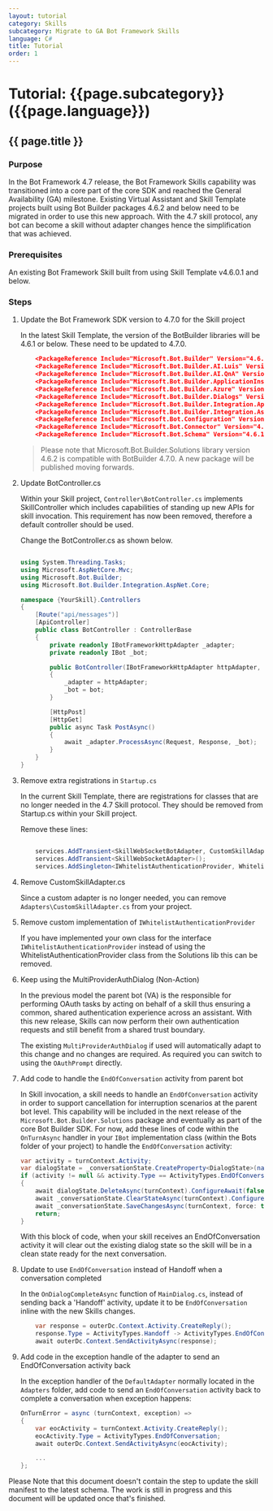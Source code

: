 ```yaml
---
layout: tutorial
category: Skills
subcategory: Migrate to GA Bot Framework Skills
language: C#
title: Tutorial
order: 1
---
```


# Tutorial: {{page.subcategory}} ({{page.language}})

## {{ page.title }}

### Purpose

In the Bot Framework 4.7 release, the Bot Framework Skills capability was transitioned into a core part of the core SDK and reached the General Availability (GA) milestone. Existing Virtual Assistant and Skill Template projects built using Bot Builder packages 4.6.2 and below need to be migrated in order to use this new approach. With the 4.7 skill protocol, any bot can become a skill without adapter changes hence the simplification that was achieved.

### Prerequisites

An existing Bot Framework Skill built from using  Skill Template v4.6.0.1 and below.

### Steps

1. Update the Bot Framework SDK version to 4.7.0 for the Skill project

    In the latest Skill Template, the version of the BotBuilder libraries will be 4.6.1 or below. These need to be updated to 4.7.0. 

    ```json
        <PackageReference Include="Microsoft.Bot.Builder" Version="4.6.1 -> 4.7.0" />
        <PackageReference Include="Microsoft.Bot.Builder.AI.Luis" Version="4.6.1 -> 4.7.0" />
        <PackageReference Include="Microsoft.Bot.Builder.AI.QnA" Version="4.6.1 -> 4.7.0" />
        <PackageReference Include="Microsoft.Bot.Builder.ApplicationInsights" Version="4.6.1 -> 4.7.0" />
        <PackageReference Include="Microsoft.Bot.Builder.Azure" Version="4.6.1 -> 4.7.0" />
        <PackageReference Include="Microsoft.Bot.Builder.Dialogs" Version="4.6.1 -> 4.7.0" />
        <PackageReference Include="Microsoft.Bot.Builder.Integration.ApplicationInsights.Core" Version="4.6.1 -> 4.7.0" />
        <PackageReference Include="Microsoft.Bot.Builder.Integration.AspNet.Core" Version="4.6.1 -> 4.7.0" />
        <PackageReference Include="Microsoft.Bot.Configuration" Version="4.6.1 -> 4.7.0" />
        <PackageReference Include="Microsoft.Bot.Connector" Version="4.6.1 -> 4.7.0" />
        <PackageReference Include="Microsoft.Bot.Schema" Version="4.6.1 -> 4.7.0" />

    ```

    > Please note that Microsoft.Bot.Builder.Solutions library version 4.6.2 is compatible with BotBuilder 4.7.0. A new package will be published moving forwards.

2. Update BotController.cs

    Within your Skill project, `Controller\BotController.cs` implements SkillController which includes capabilities of standing up new APIs for skill invocation. This requirement has now been removed, therefore a default controller should be used.

    Change the BotController.cs as shown below.

    ```csharp

    using System.Threading.Tasks;
    using Microsoft.AspNetCore.Mvc;
    using Microsoft.Bot.Builder;
    using Microsoft.Bot.Builder.Integration.AspNet.Core;

    namespace {YourSkill}.Controllers
    {
        [Route("api/messages")]
        [ApiController]
        public class BotController : ControllerBase
        {
            private readonly IBotFrameworkHttpAdapter _adapter;
            private readonly IBot _bot;

            public BotController(IBotFrameworkHttpAdapter httpAdapter, IBot bot)
            {
                _adapter = httpAdapter;
                _bot = bot;
            }

            [HttpPost]
            [HttpGet]
            public async Task PostAsync()
            {
                await _adapter.ProcessAsync(Request, Response, _bot);
            }
        }
    }

    ```

3. Remove extra registrations in `Startup.cs`

    In the current Skill Template, there are registrations for classes that are no longer needed in the 4.7 Skill protocol. They should be removed from Startup.cs within your Skill project.

    Remove these lines:

    ```csharp

        services.AddTransient<SkillWebSocketBotAdapter, CustomSkillAdapter>();	
        services.AddTransient<SkillWebSocketAdapter>();	
        services.AddSingleton<IWhitelistAuthenticationProvider, WhitelistAuthenticationProvider>();

    ```

4. Remove CustomSkillAdapter.cs

    Since a custom adapter is no longer needed, you can remove `Adapters\CustomSkillAdapter.cs` from your project.

5. Remove custom implementation of `IWhitelistAuthenticationProvider`

    If you have implemented your own class for the interface `IWhitelistAuthenticationProvider` instead of using the WhitelistAuthenticationProvider class from the Solutions lib this can be removed.

6. Keep using the MultiProviderAuthDialog (Non-Action)

    In the previous model the parent bot (VA) is the responsible for performing OAuth tasks by acting on behalf of a skill thus ensuring a common, shared authentication experience across an assistant. With this new release, Skills can now perform their own authentication requests and still benefit from a shared trust boundary.

    The existing `MultiProviderAuthDialog` if used will automatically adapt to this change and no changes are required. As required you can switch to using the `OAuthPrompt` directly.

7. Add code to handle the `EndOfConversation` activity from parent bot

    In Skill invocation, a skill needs to handle an `EndOfConversation` activity in order to support cancellation for interruption scenarios at the parent bot level. This capability will be included in the next release of the `Microsoft.Bot.Builder.Solutions` package and eventually as part of the core Bot Builder SDK. For now, add these lines of code within the `OnTurnAsync` handler in your `IBot` implementation class (within the Bots folder of your project) to handle the `EndOfConversation` activity:

    ```csharp
    var activity = turnContext.Activity;
    var dialogState = _conversationState.CreateProperty<DialogState>(nameof(DialogState)));
    if (activity != null && activity.Type == ActivityTypes.EndOfConversation)
    {
        await dialogState.DeleteAsync(turnContext).ConfigureAwait(false);
        await _conversationState.ClearStateAsync(turnContext).ConfigureAwait(false);
        await _conversationState.SaveChangesAsync(turnContext, force: true).ConfigureAwait(false);
        return;
    }

    ```
    
    With this block of code, when your skill receives an EndOfConversation activity it will clear out the existing dialog state so the skill will be in a clean state ready for the next conversation.

8. Update to use `EndOfConversation` instead of Handoff when a conversation completed

    In the `OnDialogCompleteAsync` function of `MainDialog.cs`, instead of sending back a 'Handoff' activity, update it to be `EndOfConversation` inline with the new Skills changes.
    
    ```csharp
        var response = outerDc.Context.Activity.CreateReply();
        response.Type = ActivityTypes.Handoff -> ActivityTypes.EndOfConversation;
        await outerDc.Context.SendActivityAsync(response);

    ```

9. Add code in the exception handle of the adapter to send an EndOfConversation activity back

    In the exception handler of the `DefaultAdapter` normally located in the `Adapters` folder, add code to send an `EndOfConversation` activity back to complete a conversation when exception happens:

    ```csharp
    OnTurnError = async (turnContext, exception) =>
    {
        var eocActivity = turnContext.Activity.CreateReply();
        eocActivity.Type = ActivityTypes.EndOfConversation;
        await outerDc.Context.SendActivityAsync(eocActivity);

        ...
    };

    ```

Please Note that this document doesn't contain the step to update the skill manifest to the latest schema. The work is still in progress and this document will be updated once that's finished.